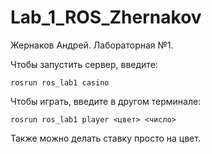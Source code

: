 # Lab_1_ROS_Zhernakov
Жернаков Андрей. Лабораторная №1.

Чтобы запустить сервер, введите:
```
rosrun ros_lab1 casino
```
Чтобы играть, введите в другом терминале:
```
rosrun ros_lab1 player <цвет> <число>
```
Также можно делать ставку просто на цвет.
